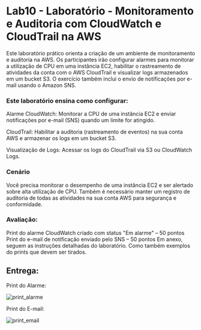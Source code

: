 # Lab10 - Laboratório - Monitoramento e Auditoria com CloudWatch e CloudTrail na AWS

Este laboratório prático orienta a criação de um ambiente de monitoramento e auditoria na AWS. Os participantes irão configurar alarmes para monitorar a utilização de CPU em uma instância EC2, habilitar o rastreamento de atividades da conta com o AWS CloudTrail e visualizar logs armazenados em um bucket S3. O exercício também inclui o envio de notificações por e-mail usando o Amazon SNS.

### Este laboratório ensina como configurar:
Alarme CloudWatch: Monitorar
a CPU de uma instância EC2 e enviar notificações por e-mail (SNS) quando um limite for atingido.

CloudTrail: Habilitar a
auditoria (rastreamento de eventos) na sua conta AWS e armazenar os logs em um bucket S3.

Visualização de Logs: Acessar os logs do CloudTrail via S3 ou CloudWatch Logs.


### Cenário

Você precisa monitorar o desempenho de uma instância
EC2 e ser alertado sobre alta utilização de CPU. Também é necessário manter um
registro de auditoria de todas as atividades na sua conta AWS para segurança e
conformidade.

### Avaliação:
Print do alarme CloudWatch criado com status "Em alarme" – 50 pontos
Print do e-mail de notificação enviado pelo SNS – 50 pontos
Em anexo, seguem as instruções detalhadas do laboratório. Como também exemplos do prints que devem ser tirados.


## Entrega:

Print do Alarme:

![print_alarme](alarme.png)

Print do E-mail:

![print_email](email.png)